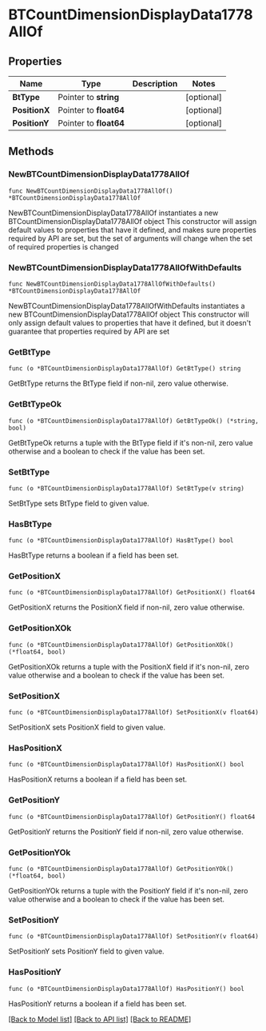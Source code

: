 # BTCountDimensionDisplayData1778AllOf

## Properties

Name | Type | Description | Notes
------------ | ------------- | ------------- | -------------
**BtType** | Pointer to **string** |  | [optional] 
**PositionX** | Pointer to **float64** |  | [optional] 
**PositionY** | Pointer to **float64** |  | [optional] 

## Methods

### NewBTCountDimensionDisplayData1778AllOf

`func NewBTCountDimensionDisplayData1778AllOf() *BTCountDimensionDisplayData1778AllOf`

NewBTCountDimensionDisplayData1778AllOf instantiates a new BTCountDimensionDisplayData1778AllOf object
This constructor will assign default values to properties that have it defined,
and makes sure properties required by API are set, but the set of arguments
will change when the set of required properties is changed

### NewBTCountDimensionDisplayData1778AllOfWithDefaults

`func NewBTCountDimensionDisplayData1778AllOfWithDefaults() *BTCountDimensionDisplayData1778AllOf`

NewBTCountDimensionDisplayData1778AllOfWithDefaults instantiates a new BTCountDimensionDisplayData1778AllOf object
This constructor will only assign default values to properties that have it defined,
but it doesn't guarantee that properties required by API are set

### GetBtType

`func (o *BTCountDimensionDisplayData1778AllOf) GetBtType() string`

GetBtType returns the BtType field if non-nil, zero value otherwise.

### GetBtTypeOk

`func (o *BTCountDimensionDisplayData1778AllOf) GetBtTypeOk() (*string, bool)`

GetBtTypeOk returns a tuple with the BtType field if it's non-nil, zero value otherwise
and a boolean to check if the value has been set.

### SetBtType

`func (o *BTCountDimensionDisplayData1778AllOf) SetBtType(v string)`

SetBtType sets BtType field to given value.

### HasBtType

`func (o *BTCountDimensionDisplayData1778AllOf) HasBtType() bool`

HasBtType returns a boolean if a field has been set.

### GetPositionX

`func (o *BTCountDimensionDisplayData1778AllOf) GetPositionX() float64`

GetPositionX returns the PositionX field if non-nil, zero value otherwise.

### GetPositionXOk

`func (o *BTCountDimensionDisplayData1778AllOf) GetPositionXOk() (*float64, bool)`

GetPositionXOk returns a tuple with the PositionX field if it's non-nil, zero value otherwise
and a boolean to check if the value has been set.

### SetPositionX

`func (o *BTCountDimensionDisplayData1778AllOf) SetPositionX(v float64)`

SetPositionX sets PositionX field to given value.

### HasPositionX

`func (o *BTCountDimensionDisplayData1778AllOf) HasPositionX() bool`

HasPositionX returns a boolean if a field has been set.

### GetPositionY

`func (o *BTCountDimensionDisplayData1778AllOf) GetPositionY() float64`

GetPositionY returns the PositionY field if non-nil, zero value otherwise.

### GetPositionYOk

`func (o *BTCountDimensionDisplayData1778AllOf) GetPositionYOk() (*float64, bool)`

GetPositionYOk returns a tuple with the PositionY field if it's non-nil, zero value otherwise
and a boolean to check if the value has been set.

### SetPositionY

`func (o *BTCountDimensionDisplayData1778AllOf) SetPositionY(v float64)`

SetPositionY sets PositionY field to given value.

### HasPositionY

`func (o *BTCountDimensionDisplayData1778AllOf) HasPositionY() bool`

HasPositionY returns a boolean if a field has been set.


[[Back to Model list]](../README.md#documentation-for-models) [[Back to API list]](../README.md#documentation-for-api-endpoints) [[Back to README]](../README.md)


